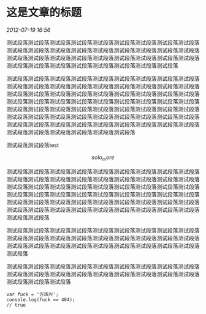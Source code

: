 # 这是文章的标题
_2012-07-19 16:56_

测试段落测试段落测试段落测试段落测试段落测试段落测试段落测试段落测试段落测试段落测试段落测试段落测试段落测试段落测试段落测试段落测试段落测试段落测试段落测试段落测试段落测试段落测试段落测试段落测试段落测试段落测试段落测试段落测试段落测试段落测试段落测试段落测试段落测试段落测试段落

测试段落测试段落测试段落测试段落测试段落测试段落测试段落测试段落测试段落测试段落测试段落测试段落测试段落测试段落测试段落测试段落测试段落测试段落测试段落测试段落测试段落测试段落测试段落测试段落测试段落测试段落测试段落测试段落测试段落测试段落测试段落测试段落测试段落测试段落测试段落测试段落测试段落测试段落测试段落测试段落测试段落测试段落测试段落测试段落测试段落测试段落测试段落测试段落测试段落测试段落测试段落测试段落测试段落测试段落测试段落测试段落测试段落测试段落测试段落测试段落测试段落测试段落测试段落测试段落测试段落测试段落测试段落测试段落测试段落

测试段落测试段落test

$$solo_more$$

测试段落测试段落测试段落测试段落测试段落测试段落测试段落测试段落测试段落测试段落测试段落测试段落测试段落测试段落测试段落测试段落测试段落测试段落测试段落测试段落测试段落测试段落测试段落测试段落测试段落测试段落测试段落测试段落测试段落测试段落测试段落测试段落测试段落测试段落测试段落测试段落测试段落测试段落测试段落测试段落测试段落测试段落测试段落测试段落测试段落测试段落测试段落测试段落测试段落测试段落测试段落测试段落测试段落测试段落测试段落测试段落


测试段落测试段落测试段落测试段落测试段落测试段落测试段落测试段落测试段落测试段落测试段落测试段落测试段落测试段落测试段落测试段落测试段落测试段落测试段落测试段落测试段落测试段落测试段落测试段落测试段落测试段落测试段落测试段落


测试段落测试段落测试段落测试段落测试段落测试段落测试段落测试段落测试段落测试段落测试段落测试段落测试段落测试段落测试段落测试段落测试段落测试段落测试段落测试段落测试段落

    var fuck = '方滨兴';
    console.log(fuck == 404);
    // true